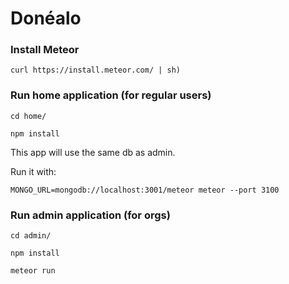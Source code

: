 # Donéalo

### Install Meteor

`curl https://install.meteor.com/ | sh)`

### Run home application (for regular users)

`cd home/` 

`npm install`

This app will use the same db as admin.

Run it with:

`MONGO_URL=mongodb://localhost:3001/meteor meteor --port 3100`


### Run admin application (for orgs)

`cd admin/`

`npm install`

`meteor run`
